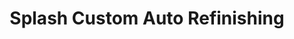 ---
title: "Splash Custom Auto Refinishing"
url: /calgary/splash-custom-auto-refinishing/
shop: Autowerkstatt
---